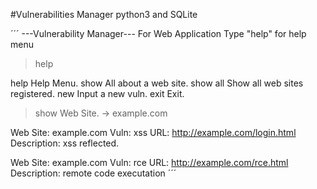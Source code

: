
#Vulnerabilities Manager
python3 and SQLite


´´´
---Vulnerability Manager---
    For Web Application
 Type "help" for help menu
    
> help

help       Help Menu.
show       All about a web site.
show all   Show all web sites registered.
new        Input a new vuln.
exit       Exit.
        
> show
Web Site.
-> example.com

Web Site:    example.com
Vuln:        xss
URL:         http://example.com/login.html
Description: xss reflected.


Web Site:    example.com
Vuln:        rce
URL:         http://example.com/rce.html
Description: remote code executation
´´´
